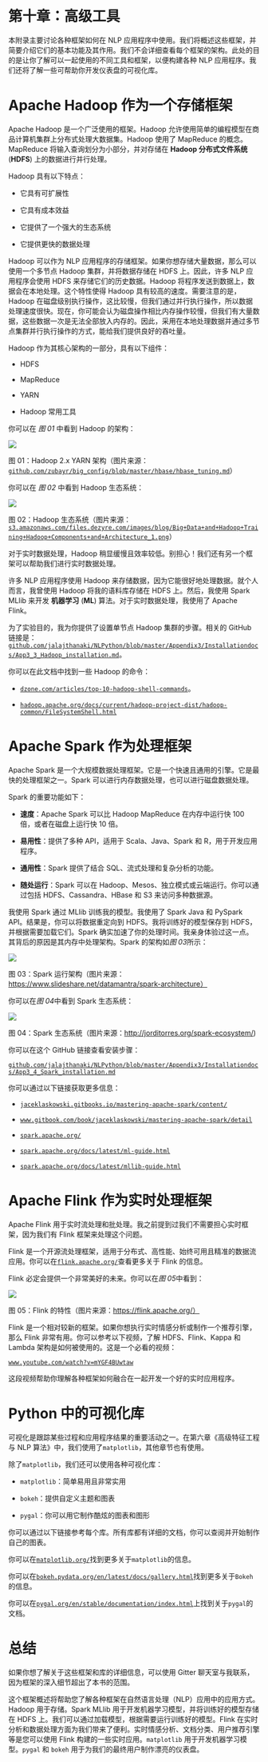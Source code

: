 # 第十章：高级工具

本附录主要讨论各种框架如何在 NLP 应用程序中使用。我们将概述这些框架，并简要介绍它们的基本功能及其作用。我们不会详细查看每个框架的架构。此处的目的是让你了解可以一起使用的不同工具和框架，以便构建各种 NLP 应用程序。我们还将了解一些可帮助你开发仪表盘的可视化库。

# Apache Hadoop 作为一个存储框架

Apache Hadoop 是一个广泛使用的框架。Hadoop 允许使用简单的编程模型在商品计算机集群上分布式处理大数据集。Hadoop 使用了 MapReduce 的概念。MapReduce 将输入查询划分为小部分，并对存储在 **Hadoop 分布式文件系统** (**HDFS**) 上的数据进行并行处理。

Hadoop 具有以下特点：

+   它具有可扩展性

+   它具有成本效益

+   它提供了一个强大的生态系统

+   它提供更快的数据处理

Hadoop 可以作为 NLP 应用程序的存储框架。如果你想存储大量数据，那么可以使用一个多节点 Hadoop 集群，并将数据存储在 HDFS 上。因此，许多 NLP 应用程序会使用 HDFS 来存储它们的历史数据。Hadoop 将程序发送到数据上，数据会在本地处理。这个特性使得 Hadoop 具有较高的速度。需要注意的是，Hadoop 在磁盘级别执行操作，这比较慢，但我们通过并行执行操作，所以数据处理速度很快。现在，你可能会认为磁盘操作相比内存操作较慢，但我们有大量数据，这些数据一次是无法全部放入内存的。因此，采用在本地处理数据并通过多节点集群并行执行操作的方式，能给我们提供良好的吞吐量。

Hadoop 作为其核心架构的一部分，具有以下组件：

+   HDFS

+   MapReduce

+   YARN

+   Hadoop 常用工具

你可以在 *图 01* 中看到 Hadoop 的架构：

![](img/3a83ddd1-6c61-4781-9061-b9f04f5667cf.png)

图 01：Hadoop 2.x YARN 架构（图片来源：[`github.com/zubayr/big_config/blob/master/hbase/hbase_tuning.md`](https://github.com/zubayr/big_config/blob/master/hbase/hbase_tuning.md)）

你可以在 *图 02* 中看到 Hadoop 生态系统：

![](img/a9cef694-fe42-41d9-91e1-e65a1d3bf4bf.png)

图 02：Hadoop 生态系统（图片来源：[`s3.amazonaws.com/files.dezyre.com/images/blog/Big+Data+and+Hadoop+Training+Hadoop+Components+and+Architecture_1.png`](https://s3.amazonaws.com/files.dezyre.com/images/blog/Big+Data+and+Hadoop+Training+Hadoop+Components+and+Architecture_1.png)）

对于实时数据处理，Hadoop 稍显缓慢且效率较低。别担心！我们还有另一个框架可以帮助我们进行实时数据处理。

许多 NLP 应用程序使用 Hadoop 来存储数据，因为它能很好地处理数据。就个人而言，我曾使用 Hadoop 将我的语料库存储在 HDFS 上。然后，我使用 Spark MLlib 来开发 **机器学习** (**ML**) 算法。对于实时数据处理，我使用了 Apache Flink。

为了实验目的，我为你提供了设置单节点 Hadoop 集群的步骤。相关的 GitHub 链接是：[`github.com/jalajthanaki/NLPython/blob/master/Appendix3/Installationdocs/App3_3_Hadoop_installation.md`](https://github.com/jalajthanaki/NLPython/blob/master/Appendix3/Installationdocs/App3_3_Hadoop_installation.md)。

你可以在此文档中找到一些 Hadoop 的命令：

+   [`dzone.com/articles/top-10-hadoop-shell-commands`](https://dzone.com/articles/top-10-hadoop-shell-commands)。

+   [`hadoop.apache.org/docs/current/hadoop-project-dist/hadoop-common/FileSystemShell.html`](https://hadoop.apache.org/docs/current/hadoop-project-dist/hadoop-common/FileSystemShell.html)

# Apache Spark 作为处理框架

Apache Spark 是一个大规模数据处理框架。它是一个快速且通用的引擎。它是最快的处理框架之一。Spark 可以进行内存数据处理，也可以进行磁盘数据处理。

Spark 的重要功能如下：

+   **速度**：Apache Spark 可以比 Hadoop MapReduce 在内存中运行快 100 倍，或者在磁盘上运行快 10 倍。

+   **易用性**：提供了多种 API，适用于 Scala、Java、Spark 和 R，用于开发应用程序。

+   **通用性**：Spark 提供了结合 SQL、流式处理和复杂分析的功能。

+   **随处运行**：Spark 可以在 Hadoop、Mesos、独立模式或云端运行。你可以通过包括 HDFS、Cassandra、HBase 和 S3 来访问多种数据源。

我使用 Spark 通过 MLlib 训练我的模型。我使用了 Spark Java 和 PySpark API。结果是，你可以将数据重定向到 HDFS。我将训练好的模型保存到 HDFS，并根据需要加载它们。Spark 确实加速了你的处理时间。我亲身体验过这一点。其背后的原因是其内存中处理架构。Spark 的架构如*图 03*所示：

![](img/22b44ae1-d342-45a5-8aed-40263890ab27.png)

图 03：Spark 运行架构（图片来源：https://www.slideshare.net/datamantra/spark-architecture）

你可以在*图 04*中看到 Spark 生态系统：

![](img/0efc3011-5cf0-4850-b821-cc786b50c45b.png)

图 04：Spark 生态系统（图片来源：http://jorditorres.org/spark-ecosystem/)

你可以在这个 GitHub 链接查看安装步骤：

[`github.com/jalajthanaki/NLPython/blob/master/Appendix3/Installationdocs/App3_4_Spark_installation.md`](https://github.com/jalajthanaki/NLPython/blob/master/Appendix3/Installationdocs/App3_4_Spark_installation.md)

你可以通过以下链接获取更多信息：

+   [`jaceklaskowski.gitbooks.io/mastering-apache-spark/content/`](https://jaceklaskowski.gitbooks.io/mastering-apache-spark/content/)

+   [`www.gitbook.com/book/jaceklaskowski/mastering-apache-spark/detail`](https://www.gitbook.com/book/jaceklaskowski/mastering-apache-spark/details)

+   [`spark.apache.org/`](http://spark.apache.org/)

+   [`spark.apache.org/docs/latest/ml-guide.html`](http://spark.apache.org/docs/latest/ml-guide.html)

+   [`spark.apache.org/docs/latest/mllib-guide.html`](http://spark.apache.org/docs/latest/mllib-guide.html)

# Apache Flink 作为实时处理框架

Apache Flink 用于实时流处理和批处理。我之前提到过我们不需要担心实时框架，因为我们有 Flink 框架来处理这个问题。

Flink 是一个开源流处理框架，适用于分布式、高性能、始终可用且精准的数据流应用。你可以在[`flink.apache.org/`](https://flink.apache.org/)查看更多关于 Flink 的信息。

Flink 必定会提供一个非常美好的未来。你可以在*图 05*中看到：

![](img/8b221644-574a-411c-b8d6-7cf90df17616.png)

图 05：Flink 的特性（图片来源：https://flink.apache.org/）

Flink 是一个相对较新的框架。如果你想执行实时情感分析或制作一个推荐引擎，那么 Flink 非常有用。你可以参考以下视频，了解 HDFS、Flink、Kappa 和 Lambda 架构是如何被使用的。这是一个必看的视频：

[`www.youtube.com/watch?v=mYGF4BUwtaw`](https://www.youtube.com/watch?v=mYGF4BUwtaw)

这段视频帮助你理解各种框架如何融合在一起开发一个好的实时应用程序。

# Python 中的可视化库

可视化是跟踪某些过程和应用程序结果的重要活动之一。在第六章《高级特征工程与 NLP 算法》中，我们使用了`matplotlib`，其他章节也有使用。

除了`matplotlib`，我们还可以使用各种可视化库：

+   `matplotlib`：简单易用且非常实用

+   `bokeh`：提供自定义主题和图表

+   `pygal`：你可以用它制作酷炫的图表和图形

你可以通过以下链接参考每个库。所有库都有详细的文档，你可以查阅并开始制作自己的图表。

你可以在[`matplotlib.org/`](https://matplotlib.org/)找到更多关于`matplotlib`的信息。

你可以在[`bokeh.pydata.org/en/latest/docs/gallery.html`](http://bokeh.pydata.org/en/latest/docs/gallery.html)找到更多关于`Bokeh`的信息。

你可以在[`pygal.org/en/stable/documentation/index.html`](http://pygal.org/en/stable/documentation/index.html)上找到关于`pygal`的文档。

# 总结

如果你想了解关于这些框架和库的详细信息，可以使用 Gitter 聊天室与我联系，因为框架的深入细节超出了本书的范围。

这个框架概述将帮助您了解各种框架在自然语言处理（NLP）应用中的应用方式。Hadoop 用于存储。Spark MLlib 用于开发机器学习模型，并将训练好的模型存储在 HDFS 上。我们可以通过加载模型，根据需要运行训练好的模型。Flink 在实时分析和数据处理方面为我们带来了便利。实时情感分析、文档分类、用户推荐引擎等是您可以使用 Flink 构建的一些实时应用。`matplotlib` 用于开发机器学习模型。`pygal` 和 `bokeh` 用于为我们的最终用户制作漂亮的仪表盘。

